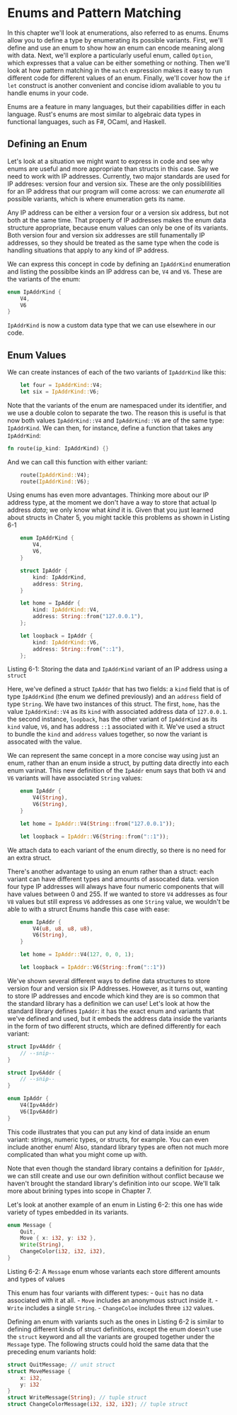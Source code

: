 # Enums and Pattern Matching

In this chapter we'll look at enumerations,
also referred to as enums.
Enums allow you to define a type by enumerating its possible variants.
First, we'll define and use an enum to show how an enum can encode meaning along with data.
Next, we'll explore a particularly useful enum,
called `Option`,
which expresses that a value can be either something or nothing.
Then we'll look at how pattern matching in the `match` expression makes it easy to run different code for different values of an enum.
Finally, we'll cover how the `if let` construct is another convenient and concise idiom avaliable to you tu handle enums in your code.

Enums are a feature in many languages,
but their capabilities differ in each language.
Rust's enums are most similar to algebraic data types in functional languages,
such as F#, OCaml, and Haskell.

## Defining an Enum

Let's look at a situation we might want to express in code and see why enums are useful and more appropriate than structs in this case.
Say we need to work with IP addresses.
Currently, two major standards are used for IP addreses:
version four and version six.
These are the only possiblilities for an IP address that our program will come across:
we can _enumerate_ all possible variants,
which is where enumeration gets its name.

Any IP address can be either a version four or a version six address,
but not both at the same time.
That property of IP addresses makes the enum data structure appropriate,
because enum values can only be one of its variants.
Both version four and version six addresses are still funamentally IP addresses,
so they should be treated as the same type when the code is handling situations that apply to any kind of IP address.

We can express this concept in code by defining an `IpAddrKind` enumeration and listing the possiblbe kinds an IP address can be,
`V4` and `V6`.
These are the variants of the enum:

```rs
enum IpAddrKind {
    V4,
    V6
}
```

`IpAddrKind` is now a custom data type that we can use elsewhere in our code.

## Enum Values

We can create instances of each of the two variants of `IpAddrKind` like this:

```rs
    let four = IpAddrKind::V4;
    let six = IpAddrKind::V6;
```

Note that the variants of the enum are namespaced under its identifier,
and we use a double colon to separate the two.
The reason this is useful is that now both values `IpAddrKind::V4` and `IpAddrKind::V6` are of the same type:
`IpAddrKind`.
We can then, for instance, define a function that takes any `IpAddrKind`:

```rs
fn route(ip_kind: IpAddrKind) {}
```

And we can call this function with either variant:

```rs
    route(IpAddrKind::V4);
    route(IpAddrKind::V6);
```

Using enums has even more advantages.
Thinking more about our IP address type,
at the moment we don't have a way to store that actual Ip address _data_;
we only know what _kind_ it is.
Given that you just learned about structs in Chater 5,
you might tackle this problems as shown in Listing 6-1

```rs
    enum IpAddrKind {
        V4,
        V6,
    }

    struct IpAddr {
        kind: IpAddrKind,
        address: String,
    }

    let home = IpAddr {
        kind: IpAddrKind::V4,
        address: String::from("127.0.0.1"),
    };

    let loopback = IpAddr {
        kind: IpAddrKind::V6,
        address: String::from("::1"),
    };
```

Listing 6-1: Storing the data and `IpAddrKind` variant of an IP address using a `struct`

Here, we've defined a struct `IpAddr` that has two fields:
a `kind` field that is of type `IpAddrKind` (the enum we defined previously) and an `address` field of type `String`.
We have two instances of this struct.
The first, `home`, has the value `IpAddrKind::V4` as its `kind` with associated address data of `127.0.0.1`.
the second instance, `loopback`, has the other variant of `IpAddrKind` as its `kind` value, `V6`,
and has address `::1` associated with it.
We've used a struct to bundle the `kind` and `address` values together,
so now the variant is assocated with the value.

We can represent the same concept in a more concise way using just an enum,
rather than an enum inside a struct,
by putting data directly into each enum varinat.
This new definition of the `IpAddr` enum says that both `V4` and `V6` variants will have associated `String` values:

```rs
    enum IpAddr {
        V4(String),
        V6(String),
    }

    let home = IpAddr::V4(String::from("127.0.0.1"));

    let loopback = IpAddr::V6(String::from("::1"));
```

We attach data to each variant of the enum directly, so there is no need for an extra struct.

There's another advantage to using an enum rather than a struct:
each variant can have different types and amounts of assocated data.
version four type IP addresses will always have four numeric components that will have values between 0 and 255.
If we wanted to store `V4` addresses as four `V8` values but still express `V6` addresses as one `String` value,
we wouldn't be able to with a strurct Enums handle this case with ease:

```rs
    enum IpAddr {
        V4(u8, u8, u8, u8),
        V6(String),
    }

    let home = IpAddr::V4(127, 0, 0, 1);

    let loopback = IpAddr::V6(String::from("::1"))
```

We've shown several different ways to define data structures to store version four and version six IP Addresses.
However, as it turns out,
wanting to store IP addresses and encode which kind they are is so common that the standard library has a definition we can use!
Let's look at how the standard library defines `IpAddr`: it has the exact enum and variants that we've defined and used,
but it embeds the address data inside the variants in the form of two different structs,
which are defined differently for each variant:

```rs
struct Ipv4Addr {
    // --snip--
}

struct Ipv6Addr {
    // --snip--
}

enum IpAddr {
    V4(Ipv4Addr)
    V6(Ipv6Addr)
}
```

This code illustrates that you can put any kind of data inside an enum variant:
strings, numeric types, or structs, for example.
You can even include another enum!
Also, standard library types are often not much more complicated
than what you might come up with.

Note that even though the standard library contains a definition for `IpAddr`,
we can still create and use our own definition without conflict because we haven't brought the standard library's definition into our scope.
We'll talk more about brining types into scope in Chapter 7.

Let's look at another example of an enum in Listing 6-2:
this one has wide variety of types embedded in its variants.

```rs
enum Message {
    Quit,
    Move { x: i32, y: i32 },
    Write(String),
    ChangeColor(i32, i32, i32),
}
```

Listing 6-2: A `Message` enum whose variants each store different amounts and types of values

This enum has four variants with different types: - `Quit` has no data associated with it at all. - `Move` includes an anonymous sstruct inside it. - `Write` includes a single `String`. - `ChangeColoe` includes three `i32` values.

Defining an enum with variants such as the ones in Listing 6-2 is similar to defining different kinds of struct definitions,
except the enum doesn't use the `struct` keyword and all the variants are grouped together under the `Message` type.
The following structs could hold the same data that the preceding enum variants hold:

```rs
struct QuitMessage; // unit struct
struct MoveMessage {
    x: i32,
    y: i32
}
struct WriteMessage(String); // tuple struct
struct ChangeColorMessage(i32, i32, i32); // tuple struct
```
